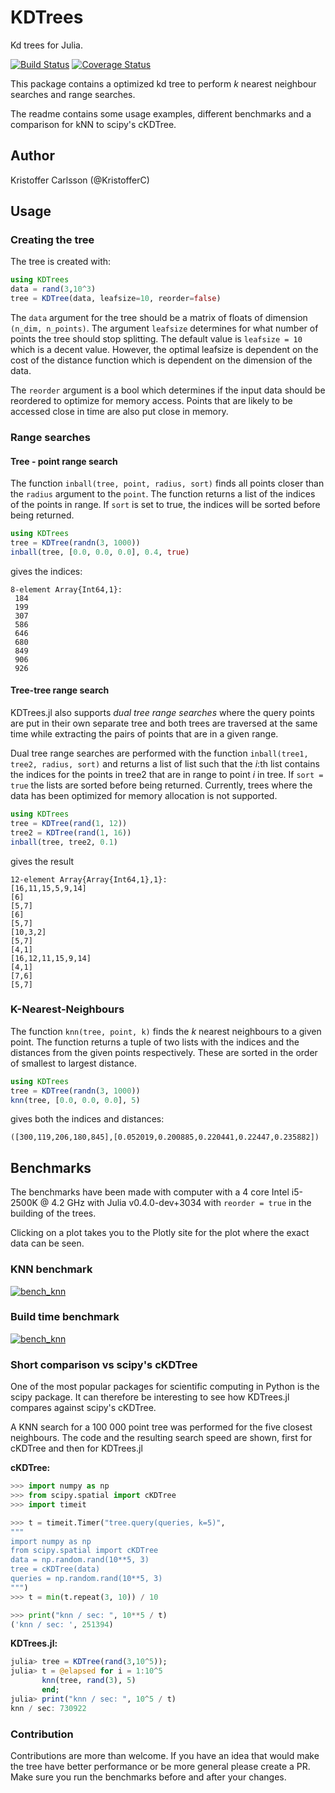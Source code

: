 # KDTrees

Kd trees for Julia.

[![Build Status](https://travis-ci.org/KristofferC/KDTrees.jl.svg?branch=master)](https://travis-ci.org/KristofferC/KDTrees.jl) [![Coverage Status](https://coveralls.io/repos/KristofferC/KDTrees.jl/badge.svg)](https://coveralls.io/r/KristofferC/KDTrees.jl)

This package contains a optimized kd tree to perform *k* nearest neighbour searches and range searches.

The readme contains some usage examples, different benchmarks and a comparison for kNN to scipy's cKDTree.

## Author
Kristoffer Carlsson (@KristofferC)

## Usage

### Creating the tree

The tree is created with:
```julia
using KDTrees
data = rand(3,10^3)
tree = KDTree(data, leafsize=10, reorder=false)
```
The `data` argument for the tree should be a matrix of floats of dimension `(n_dim, n_points)`. The argument `leafsize` determines for what number of points the tree should stop splitting. The default value is `leafsize = 10` which is a decent value. However, the optimal leafsize is dependent on the cost of the
distance function which is dependent on the dimension of the data.

The `reorder` argument is a bool which determines if the input data should
be reordered to optimize for memory access. Points that are likely to be accessed close in time are also put close in memory.

### Range searches

#### Tree - point range search

The function `inball(tree, point, radius, sort)` finds all points closer than the `radius` argument to the `point`. The function
returns a list of the indices of the points in range. If `sort` is set to true, the indices will be sorted before being returned.

```julia
using KDTrees
tree = KDTree(randn(3, 1000))
inball(tree, [0.0, 0.0, 0.0], 0.4, true)
```
gives the indices:
```
8-element Array{Int64,1}:
 184
 199
 307
 586
 646
 680
 849
 906
 926
```


#### Tree-tree range search

KDTrees.jl also supports *dual tree range searches* where the query points are
put in their own separate tree and both trees are traversed at the same time
while extracting the pairs of points that are in a given range.

Dual tree range searches are performed with the function `inball(tree1, tree2, radius, sort)` and returns a list of list such that the *i*:th list contains the indices for the points in tree2 that are in range to point *i* in tree.
If `sort = true` the lists are sorted before being returned. Currently, trees where the data has been optimized for memory allocation is not supported.

```julia
using KDTrees
tree = KDTree(rand(1, 12))
tree2 = KDTree(rand(1, 16))
inball(tree, tree2, 0.1)
```

gives the result
```
12-element Array{Array{Int64,1},1}:
[16,11,15,5,9,14]
[6]
[5,7]
[6]
[5,7]
[10,3,2]
[5,7]
[4,1]
[16,12,11,15,9,14]
[4,1]
[7,6]
[5,7]
```

### K-Nearest-Neighbours

The function `knn(tree, point, k)` finds the *k* nearest neighbours to a given point. The function returns a tuple of two lists with the indices and the distances from the given points respectively. These are sorted in the order of smallest to largest distance.

```julia
using KDTrees
tree = KDTree(randn(3, 1000))
knn(tree, [0.0, 0.0, 0.0], 5)
```
gives both the indices and distances:
```
([300,119,206,180,845],[0.052019,0.200885,0.220441,0.22447,0.235882])
```

## Benchmarks

The benchmarks have been made with computer with a 4 core Intel i5-2500K @ 4.2 GHz with Julia v0.4.0-dev+3034 with `reorder = true` in the building of the trees.

Clicking on a plot takes you to the Plotly site for the plot where the exact data can be seen.

### KNN benchmark

[![bench_knn](https://plot.ly/~kcarlsson89/397.png)](https://plot.ly/~kcarlsson89/397/)

### Build time benchmark

[![bench_knn](https://plot.ly/~kcarlsson89/413.png)](https://plot.ly/~kcarlsson89/413/)

### Short comparison vs scipy's cKDTree

One of the most popular packages for scientific computing in Python
is the scipy package. It can therefore be interesting to see how
KDTrees.jl compares against scipy's cKDTree.

A KNN search for a 100 000 point tree was performed for the five closest neighbours. The code and the resulting search speed are shown, first for
cKDTree and then for KDTrees.jl

**cKDTree:**

```python
>>> import numpy as np
>>> from scipy.spatial import cKDTree
>>> import timeit

>>> t = timeit.Timer("tree.query(queries, k=5)",
"""
import numpy as np
from scipy.spatial import cKDTree
data = np.random.rand(10**5, 3)
tree = cKDTree(data)
queries = np.random.rand(10**5, 3)
""")
>>> t = min(t.repeat(3, 10)) / 10

>>> print("knn / sec: ", 10**5 / t)
('knn / sec: ', 251394)
```

**KDTrees.jl:**
```julia
julia> tree = KDTree(rand(3,10^5));
julia> t = @elapsed for i = 1:10^5
       knn(tree, rand(3), 5)
       end;
julia> print("knn / sec: ", 10^5 / t)
knn / sec: 730922
```

### Contribution

Contributions are more than welcome. If you have an idea that would make the
tree have better performance or be more general please create a PR. Make
sure you run the benchmarks before and after your changes.